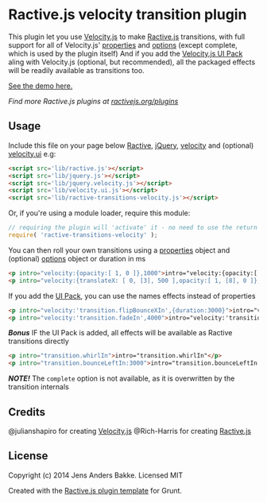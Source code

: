 # Ractive.js velocity transition plugin

This plugin let you use [Velocity.js](http://velocityjs.org") to make [Ractive.js](http://ractivejs.org) transitions, with full support for all of Velocity.js' [properties](http://julian.com/research/velocity/#properties) and [options](http://julian.com/research/velocity/#easing) (except complete, which is used by the plugin itself)
And if you add the <a href="http://julian.com/research/velocity/#uiPack">Velocity.js UI Pack</a> aling with Velocity.js (optional, but recommended), all the packaged effects will be readily available as transitions too.

[See the demo here.](http://cfenzo.github.io/ractive-transitions-velocity)

*Find more Ractive.js plugins at [ractivejs.org/plugins](http://ractivejs.org/plugins)*

## Usage

Include this file on your page below [Ractive](http://ractivejs.org), [jQuery](http://jquery.com), [velocity](http://velocityjs.org) and (optional) [velocity.ui](http://julian.com/research/velocity/#uiPack) e.g:

```html
<script src='lib/ractive.js'></script>
<script src='lib/jquery.js'></script>
<script src='lib/jquery.velocity.js'></script>
<script src='lib/velocity.ui.js'></script>
<script src='lib/ractive-transitions-velocity.js'></script>
```

Or, if you're using a module loader, require this module:

```js
// requiring the plugin will 'activate' it - no need to use the return value
require( 'ractive-transitions-velocity' );
```

You can then roll your own transitions using a [properties](http://julian.com/research/velocity/#properties) object and (optional) [options](http://julian.com/research/velocity/#easing) object or duration in ms 
```html
<p intro="velocity:{opacity:[ 1, 0 ]},1000">intro="velocity:{opacity:[ 1, 0 ]},1000"</p>
<p intro="velocity:{translateX: [ 0, [3], 500 ],opacity:[ 1, [8], 0 ]},{duration:1000}">intro="velocity:{translateX: [ 0, [3], 500 ],opacity:[ 1, [8], 0 ]},{duration:1000,loop:2}"</p>
````

If you add the [UI Pack](http://julian.com/research/velocity/#uiPack), you can use the names effects instead of properties
```html
<p intro="velocity:'transition.flipBounceXIn',{duration:3000}">intro="velocity:'transition.flipBounceXIn',{duration:3000}"</p>
<p intro="velocity:'transition.fadeIn',4000">intro="velocity:'transition.fadeIn',4000"</p>
```

***Bonus*** IF the UI Pack is added, all effects will be available as Ractive transitions directly
```html
<p intro="transition.whirlIn">intro="transition.whirlIn"</p>
<p intro="transition.bounceLeftIn:3000">intro="transition.bounceLeftIn:3000"</p>
```

***NOTE!*** The `complete` option is not available, as it is overwritten by the transition internals

## Credits

@julianshapiro for creating [Velocity.js](http://velocityjs.org)
@Rich-Harris for creating [Ractive.js](http://ractivejs.org)


## License

Copyright (c) 2014 Jens Anders Bakke. Licensed MIT

Created with the [Ractive.js plugin template](https://github.com/ractivejs/plugin-template) for Grunt.
